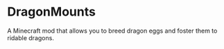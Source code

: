 DragonMounts
============

A Minecraft mod that allows you to breed dragon eggs and foster them to ridable dragons.